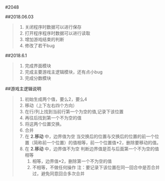#2048

##2018.06.03
> 1. 关闭程序时数据可以进行保存
> 2. 打开程序程序时数据可以进行读取
> 3. 增加游戏结束的判断
> 4. 修改了若干bug

##2018.6.1
> 1. 完成界面模块
> 2. 完成主要游戏主逻辑模块，还有点小bug
> 3. 完成分数模块

##游戏主逻辑说明
> 1. 初始生成两个值，要么2，要么4
> 2. 移动（上下左右四个方向）
>	1. 在行/列上找到当前行第一个为空的值,记录下该位置
>	2. 再往后找到第一个不为空的值
>	3. 将这两个位置交换。
> 3. 合并
>	1. 在 **2.移动** 中，边界值为空
>	当交换后的位置与交换后的位置的前一个位置（简称前一个位置）的值相等，前一个位置值*2，删除要移动的值。
>	2. 在 **2.移动** 中，边界值不为空
>	判断边界值是否与后面第一个不为空的值相等
>		1. 相等，边界值*2，删除第一个不为空的值
>		2. 不相等，不做任何操作
> 注：要记录下该位置在同一回合中是否合并过，避免同意回合多次合并

